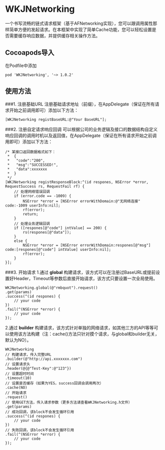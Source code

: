 # WKJNetworking
一个书写流畅的链式请求框架（基于AFNetworking实现），您可以跟调用属性那样简单方便的发起请求。在本框架中实现了简单Cache功能，您可以轻松设置是否需要缓存响应数据，并提供缓存相关操作方法。

## Cocoapods导入
在Podfile中添加

	pod 'WKJNetworking', '~> 1.0.2'

## 使用方法
###1. 注册基础URL
注册基础请求地址（前缀），在AppDelegate（保证在所有请求开始之前调用即可）添加以下方法：
	
	[WKJNetworking registBaseURL:@"Your BaseURL"];
		
###2. 注册自定请求响应回调
可以根据公司的业务逻辑及接口的数据结构自定义响应回调的调用时机以及返回值，在AppDelegate（保证在所有请求开始之前调用即可）添加以下方法：
		
	/* 某接口返回数据格式如下：
	 *	{
	 *	 "code":"200",
	 *	 "msg":"SUCCESSED!", 
	 *	 "data":xxxxxxx
	 *	}
	 */
	[WKJNetworking registResponseBlock:^(id respones, NSError *error, RequestSuccess rs, RequestFail rf) {
		// 处理网络错误回调
   		if (error.code == -1009) {
   			NSError *error = [NSError errorWithDomain:@"无网络连接" code:-1009 userInfo:nil];
 			rf(error);
   			return;
  		}
 		// 处理业务逻辑回调
    	if ([respones[@"code"] intValue] == 200) {
    		rs(respones[@"data"]);
   		}
  		else {
   			NSError *error = [NSError errorWithDomain:respones[@"msg"] code:[respones[@"code"] intValue] userInfo:nil];
			rf(error);
  		}
   	}];
	
###3. 开始请求
1.通过 **global** 构建请求，该方式可以在注册过BaseURL或提前设置好Header，Timeout等参数后直接开始请求，该方式只要设置一次全局使用。

	WKJNetworking.global(@"rmbquot").request()
    .get(params)
    .success(^(id respones) {
        // your code
    })
   	.fail(^(NSError *error) {
        // your code
    });

2.通过 **builder** 构建请求，该方式针对单独的网络请求，如其他三方的API等等可以使用该方法构建（注：cache()方法只针对摸个请求，与global和builder无关，默认为NO）。
	
	WKJNetworking
    // 构建请求，传入完整URL
    .builder(@"http://api.xxxxxxx.com")
    // 设置请求头
    .header(@{@"Test-Key":@"123"})
    // 设置超时时间
    .timeout(10)
    // 设置是否缓存（如果为YES，success回调会调用两次）
    .cache(NO)
    // 开始请求
    .request()
    // 使用GET方法，传入请求参数（更多方法请查看WKJNetworking.h文件）
    .get(params)
    // 成功回调，该block不会发生循环引用
    .success(^(id respones) {
        // your code
    })
    // 失败回调，该block不会发生循环引用
    .fail(^(NSError *error) {
        // your code
    });
